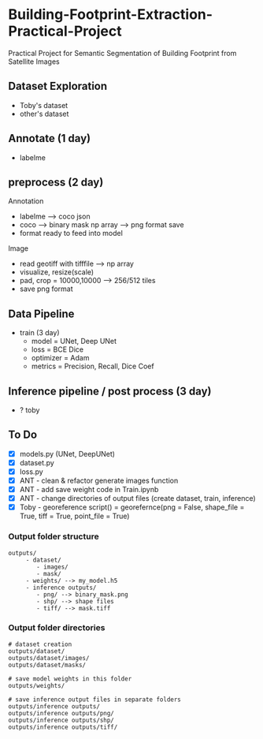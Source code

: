 # Building-Footprint-Extraction-Practical-Project
Practical Project for Semantic Segmentation of Building Footprint from Satellite Images

## Dataset Exploration
- Toby's dataset
- other's dataset

## Annotate (1 day)
- labelme

## preprocess (2 day)
Annotation
- labelme --> coco json
- coco --> binary mask np array --> png format save
- format ready to feed into model

Image
- read geotiff with tifffile --> np array
- visualize, resize(scale)
- pad, crop = 10000,10000 --> 256/512 tiles
- save png format

## Data Pipeline
- train (3 day)
	- model = UNet, Deep UNet
	- loss = BCE Dice
	- optimizer = Adam
	- metrics = Precision, Recall, Dice Coef

## Inference pipeline / post process (3 day)
- ?
toby

## To Do
- [x] models.py (UNet, DeepUNet)
- [x] dataset.py
- [x] loss.py
- [x] ANT - clean & refactor generate images function
- [x] ANT - add save weight code in Train.ipynb
- [x] ANT - change directories of output files (create dataset, train, inference)
- [x] Toby - georeference script() = georefernce(png = False, shape_file = True, tiff = True, point_file = True)

### Output folder structure
	outputs/
	     - dataset/
	        - images/
	        - mask/		
	     - weights/ --> my_model.h5
	     - inference outputs/
	        - png/ --> binary_mask.png
	        - shp/ --> shape files
	        - tiff/ --> mask.tiff

### Output folder directories
```
# dataset creation
outputs/dataset/
outputs/dataset/images/
outputs/dataset/masks/

# save model weights in this folder
outputs/weights/

# save inference output files in separate folders
outputs/inference outputs/
outputs/inference outputs/png/
outputs/inference outputs/shp/
outputs/inference outputs/tiff/
```
